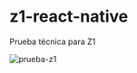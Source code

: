 # z1-react-native
Prueba técnica para Z1

![prueba-z1](https://user-images.githubusercontent.com/49287932/176680569-86ab9b1a-9fe0-4814-b09a-36cfbd5ebab4.gif)
